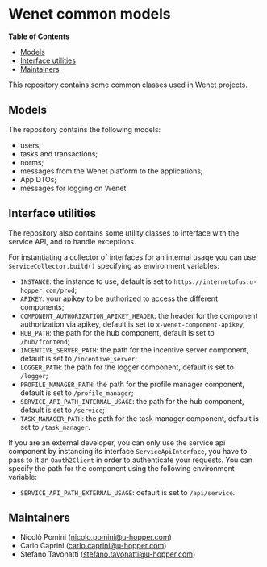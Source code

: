 # Wenet common models

<!-- START doctoc generated TOC please keep comment here to allow auto update -->
<!-- DON'T EDIT THIS SECTION, INSTEAD RE-RUN doctoc TO UPDATE -->
**Table of Contents**

- [Models](#models)
- [Interface utilities](#interface-utilities)
- [Maintainers](#maintainers)

<!-- END doctoc generated TOC please keep comment here to allow auto update -->

This repository contains some common classes used in Wenet projects.


## Models
The repository contains the following models:
- users;
- tasks and transactions;
- norms;
- messages from the Wenet platform to the applications;
- App DTOs;
- messages for logging on Wenet


## Interface utilities
The repository also contains some utility classes to interface with the service API, and to handle exceptions.

For instantiating a collector of interfaces for an internal usage you can use `ServiceCollector.build()` specifying as environment variables:
* `INSTANCE`: the instance to use, default is set to `https://internetofus.u-hopper.com/prod`;
* `APIKEY`: your apikey to be authorized to access the different components;
* `COMPONENT_AUTHORIZATION_APIKEY_HEADER`: the header for the component authorization via apikey, default is set to `x-wenet-component-apikey`;
* `HUB_PATH`: the path for the hub component, default is set to `/hub/frontend`;
* `INCENTIVE_SERVER_PATH`: the path for the incentive server component, default is set to `/incentive_server`;
* `LOGGER_PATH`: the path for the logger component, default is set to `/logger`;
* `PROFILE_MANAGER_PATH`: the path for the profile manager component, default is set to `/profile_manager`;
* `SERVICE_API_PATH_INTERNAL_USAGE`: the path for the hub component, default is set to `/service`;
* `TASK_MANAGER_PATH`: the path for the task manager component, default is set to `/task_manager`.

If you are an external developer, you can only use the service api component by instancing its interface `ServiceApiInterface`, you have to pass to it an `Oauth2Client` in order to authenticate your requests.
You can specify the path for the component using the following environment variable:
* `SERVICE_API_PATH_EXTERNAL_USAGE`:  default is set to `/api/service`.


## Maintainers

- Nicolò Pomini (nicolo.pomini@u-hopper.com)
- Carlo Caprini (carlo.caprini@u-hopper.com)
- Stefano Tavonatti (stefano.tavonatti@u-hopper.com)
